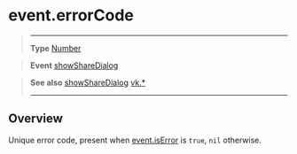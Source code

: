 # event.errorCode

> --------------------- ------------------------------------------------------------------------------------------
> __Type__              [Number](https://docs.coronalabs.com/api/type/Number.html)

> __Event__             [showShareDialog](/plugin/vk/event/showShareDialog/)

> __See also__          [showShareDialog](/plugin/vk/event/showShareDialog/)
>						[vk.*](/plugin/vk/)
> --------------------- ------------------------------------------------------------------------------------------

## Overview

Unique error code, present when [event.isError](/plugin/vk/event/showShareDialog/isError) is `true`, `nil` otherwise.